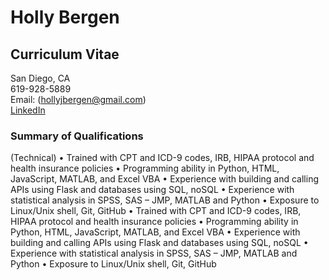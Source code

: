 # Holly Bergen

## Curriculum Vitae

San Diego, CA <br>
619-928-5889 <br>
Email: (hollyjbergen@gmail.com)<br>
[LinkedIn](https://www.linkedin.com/in/holly-bergen-92241a60)

### Summary of Qualifications

(Technical)
•	Trained with CPT and ICD-9 codes, IRB,   HIPAA protocol and health insurance policies
•	 Programming ability in Python, HTML, JavaScript, MATLAB, and Excel VBA
•	Experience with building and calling APIs using Flask and databases using SQL, noSQL
•	Experience with statistical analysis in SPSS, SAS – JMP, MATLAB and Python
•	Exposure to Linux/Unix shell, Git, GitHub
•	Trained with CPT and ICD-9 codes, IRB,   HIPAA protocol and health insurance policies
•	 Programming ability in Python, HTML, JavaScript, MATLAB, and Excel VBA
•	Experience with building and calling APIs using Flask and databases using SQL, noSQL
•	Experience with statistical analysis in SPSS, SAS – JMP, MATLAB and Python
•	Exposure to Linux/Unix shell, Git, GitHub


